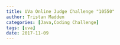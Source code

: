 ```yaml
---
title: UVa Online Judge Challenge "10550"
author: Tristan Madden
categories: [Java,Coding Challenge]
tags: [uva]
date: 2017-11-09
---
```

<!-- <h2><a href="https://onlinejudge.org/index.php?option=onlinejudge&page=show_problem&problem=1491">The Challenge</a></h2>
<div class="iframe-wrapper-1-1">
    <object data="{{ site.url }}{{ site.baseurl }}/assets/pdf/10550.pdf" type="application/pdf"></object>
</div>
<h2>My Solution</h2>
<script src="https://gist.github.com/Trimad/db3197d5a0cfc2610020dc54cce4cb29.js"></script> -->